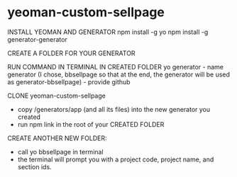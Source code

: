 # yeoman-custom-sellpage


INSTALL YEOMAN AND GENERATOR
npm install -g yo
npm install -g generator-generator

CREATE A FOLDER FOR YOUR GENERATOR

RUN COMMAND IN TERMINAL IN CREATED FOLDER
yo generator 
	- name generator (I chose, bbsellpage so that at the end, the generator will be used as generator-bbsellpage)
	- provide github
	
CLONE yeoman-custom-sellpage
- copy /generators/app (and all its files) into the new generator you created
- run npm link in the root of your CREATED FOLDER

CREATE ANOTHER NEW FOLDER:
- call yo bbsellpage in terminal
- the terminal will prompt you with a project code, project name, and section ids.
